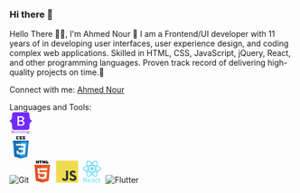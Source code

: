 ### Hi there 👋

<!--
**ahmednour/AhmedNour** is a ✨ _special_ ✨ repository because its `README.md` (this file) appears on your GitHub profile.

Here are some ideas to get you started:

- 🔭 I’m currently working on ...
- 🌱 I’m currently learning ...
- 👯 I’m looking to collaborate on ...
- 🤔 I’m looking for help with ...
- 💬 Ask me about ...
- 📫 How to reach me: ...
- 😄 Pronouns: ...
- ⚡ Fun fact: ...
-->

Hello There 🙋‍♀️, I'm Ahmed Nour 💖
I am a Frontend/UI developer with 11 years of in developing user interfaces, user experience design, and coding complex web applications. Skilled in HTML, CSS, JavaScript, jQuery, React, and other programming languages. Proven track record of delivering high-quality projects on time.💪


Connect with me:
[Ahmed Nour](https://www.linkedin.com/in/ahmed-hussein-nour/)

Languages and Tools:
<picture>  
  <img alt="Bootstrap" src="https://raw.githubusercontent.com/devicons/devicon/master/icons/bootstrap/bootstrap-plain-wordmark.svg" width="40" height="40"> 
</picture>
<picture>  
  <img alt="Css3" src="https://raw.githubusercontent.com/devicons/devicon/master/icons/css3/css3-original-wordmark.svg" width="40" height="40"> 
</picture>
<picture>  
  <img alt="Git" src="https://camo.githubusercontent.com/fbfcb9e3dc648adc93bef37c718db16c52f617ad055a26de6dc3c21865c3321d/68747470733a2f2f7777772e766563746f726c6f676f2e7a6f6e652f6c6f676f732f6769742d73636d2f6769742d73636d2d69636f6e2e737667" width="40" height="40"> 
</picture>
 <img alt="html5" src="https://raw.githubusercontent.com/devicons/devicon/master/icons/html5/html5-original-wordmark.svg" width="40" height="40"> 
</picture>
 <img alt="Javascript" src="https://raw.githubusercontent.com/devicons/devicon/master/icons/javascript/javascript-original.svg" width="40" height="40"> 
</picture>
 <img alt="React" src="https://raw.githubusercontent.com/devicons/devicon/master/icons/react/react-original-wordmark.svg" width="40" height="40"> 
</picture>
</picture>
 <img alt="Flutter" src="https://iconduck.com/icons/14068/flutter?shared" width="40" height="40"> 
</picture>

